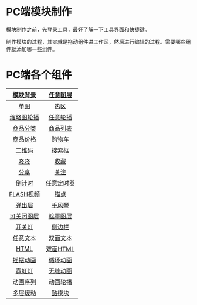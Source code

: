 # PC端模块制作

模块制作之前，先登录工具，最好了解一下工具界面和快捷键。

制作模块的过程，其实就是拖动组件进工作区，然后进行编辑的过程。需要哪些组件就添加哪一些组件。

# PC端各个组件

| [模块背景](/wang-dian-xiu-zu-jian-shuo-ming/mo-kuai-bei-jing.md) | [任意图层](/wang-dian-xiu-zu-jian-shuo-ming/ren-yi-tu-ceng.md) |
| :---: | :---: |
| [单图](/wang-dian-xiu-zu-jian-shuo-ming/dan-tu.md) | [热区](/wang-dian-xiu-zu-jian-shuo-ming/re-qu.md) |
| [缩略图轮播](/wang-dian-xiu-zu-jian-shuo-ming/suo-lve-tu-lun-bo.md) | [任意轮播](/wang-dian-xiu-zu-jian-shuo-ming/ren-yi-lun-bo.md) |
| [商品分类](/wang-dian-xiu-zu-jian-shuo-ming/shang-pin-fen-lei.md) | [商品列表](/wang-dian-xiu-zu-jian-shuo-ming/shang-pin-lie-biao.md) |
| [商品价格](/wang-dian-xiu-zu-jian-shuo-ming/shang-pin-jia-ge.md) | [购物车](/wang-dian-xiu-zu-jian-shuo-ming/gou-wu-che.md) |
| [二维码](/wang-dian-xiu-zu-jian-shuo-ming/er-wei-ma.md) | [搜索框](/wang-dian-xiu-zu-jian-shuo-ming/sou-suo-kuang.md) |
| [咚咚](/wang-dian-xiu-zu-jian-shuo-ming/dong-dong.md) | [收藏](/wang-dian-xiu-zu-jian-shuo-ming/shou-cang.md) |
| [分享](/wang-dian-xiu-zu-jian-shuo-ming/fen-xiang.md) | [关注](/wang-dian-xiu-zu-jian-shuo-ming/guan-zhu.md) |
| [倒计时](/wang-dian-xiu-zu-jian-shuo-ming/dao-ji-shi.md) | [任意定时器](/wang-dian-xiu-zu-jian-shuo-ming/ren-yi-ding-shi-qi.md) |
| [FLASH视频](/wang-dian-xiu-zu-jian-shuo-ming/flashshi-pin.md) | [锚点](/wang-dian-xiu-zu-jian-shuo-ming/mao-dian.md) |
| [弹出层](/wang-dian-xiu-zu-jian-shuo-ming/dan-chu-ceng.md) | [手风琴](/wang-dian-xiu-zu-jian-shuo-ming/shou-feng-qin.md) |
| [可关闭图层](/wang-dian-xiu-zu-jian-shuo-ming/ke-guan-bi-tu-ceng.md) | [遮罩图层](/wang-dian-xiu-zu-jian-shuo-ming/zhe-zhao-tu-ceng.md) |
| [开关灯](/wang-dian-xiu-zu-jian-shuo-ming/kai-guan-deng.md) | [侧边栏](/wang-dian-xiu-zu-jian-shuo-ming/ce-bian-lan.md) |
| [任意文本](/wang-dian-xiu-zu-jian-shuo-ming/ren-yi-wen-ben.md) | [双面文本](/wang-dian-xiu-zu-jian-shuo-ming/shuang-mian-wen-ben.md) |
| [HTML](/wang-dian-xiu-zu-jian-shuo-ming/html.md) | [双面HTML](/wang-dian-xiu-zu-jian-shuo-ming/shuang-mian-html.md) |
| [摇摆动画](/wang-dian-xiu-zu-jian-shuo-ming/yao-bai-dong-hua.md) | [循环动画](/wang-dian-xiu-zu-jian-shuo-ming/xun-huan-dong-hua.md) |
| [霓虹灯](/wang-dian-xiu-zu-jian-shuo-ming/ni-hong-deng.md) | [无缝动画](/wang-dian-xiu-zu-jian-shuo-ming/wu-feng-dong-hua.md) |
| [动画序列](/wang-dian-xiu-zu-jian-shuo-ming/dong-hua-xu-lie.md) | [动画轮播](/wang-dian-xiu-zu-jian-shuo-ming/dong-hua-lun-bo.md) |
| [多层缓动](/wang-dian-xiu-zu-jian-shuo-ming/duo-ceng-huan-dong.md) | [酷模块](/wang-dian-xiu-zu-jian-shuo-ming/ku-mo-kuai.md) |



